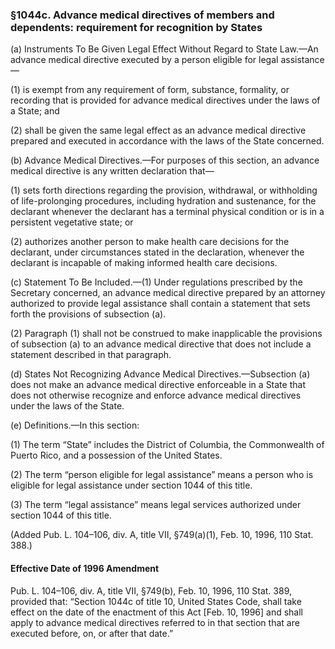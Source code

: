 ### §1044c. Advance medical directives of members and dependents: requirement for recognition by States ###

(a) Instruments To Be Given Legal Effect Without Regard to State Law.—An advance medical directive executed by a person eligible for legal assistance—

(1) is exempt from any requirement of form, substance, formality, or recording that is provided for advance medical directives under the laws of a State; and

(2) shall be given the same legal effect as an advance medical directive prepared and executed in accordance with the laws of the State concerned.

(b) Advance Medical Directives.—For purposes of this section, an advance medical directive is any written declaration that—

(1) sets forth directions regarding the provision, withdrawal, or withholding of life-prolonging procedures, including hydration and sustenance, for the declarant whenever the declarant has a terminal physical condition or is in a persistent vegetative state; or

(2) authorizes another person to make health care decisions for the declarant, under circumstances stated in the declaration, whenever the declarant is incapable of making informed health care decisions.

(c) Statement To Be Included.—(1) Under regulations prescribed by the Secretary concerned, an advance medical directive prepared by an attorney authorized to provide legal assistance shall contain a statement that sets forth the provisions of subsection (a).

(2) Paragraph (1) shall not be construed to make inapplicable the provisions of subsection (a) to an advance medical directive that does not include a statement described in that paragraph.

(d) States Not Recognizing Advance Medical Directives.—Subsection (a) does not make an advance medical directive enforceable in a State that does not otherwise recognize and enforce advance medical directives under the laws of the State.

(e) Definitions.—In this section:

(1) The term “State” includes the District of Columbia, the Commonwealth of Puerto Rico, and a possession of the United States.

(2) The term “person eligible for legal assistance” means a person who is eligible for legal assistance under section 1044 of this title.

(3) The term “legal assistance” means legal services authorized under section 1044 of this title.

(Added Pub. L. 104–106, div. A, title VII, §749(a)(1), Feb. 10, 1996, 110 Stat. 388.)

#### Effective Date of 1996 Amendment ####

Pub. L. 104–106, div. A, title VII, §749(b), Feb. 10, 1996, 110 Stat. 389, provided that: “Section 1044c of title 10, United States Code, shall take effect on the date of the enactment of this Act [Feb. 10, 1996] and shall apply to advance medical directives referred to in that section that are executed before, on, or after that date.”